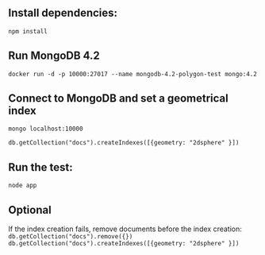 ## Install dependencies:
`npm install`

## Run MongoDB 4.2
`docker run -d -p 10000:27017 --name mongodb-4.2-polygon-test mongo:4.2`

## Connect to MongoDB and set a geometrical index
`mongo localhost:10000`

`db.getCollection("docs").createIndexes([{geometry: "2dsphere" }])`

## Run the test:
`node app`

## Optional
If the index creation fails, remove documents before the index creation:
`db.getCollection("docs").remove({})`
`db.getCollection("docs").createIndexes([{geometry: "2dsphere" }])`
